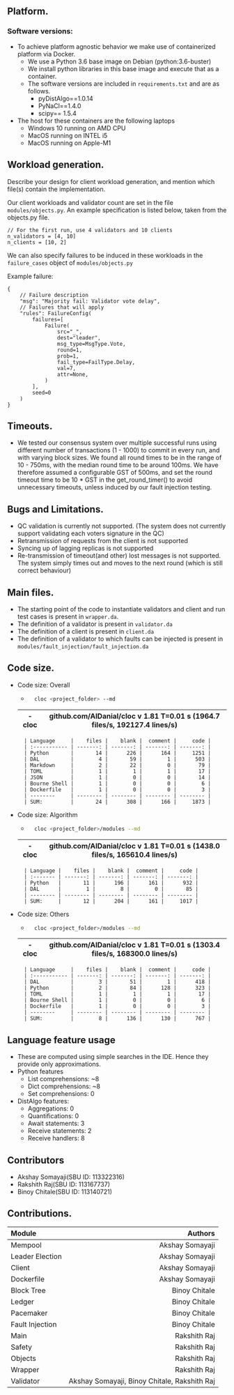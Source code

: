 ## Platform. 

### Software versions:
- To achieve platform agnostic behavior we make use of containerized platform via Docker.
    - We use a Python 3.6 base image on Debian (python:3.6-buster)
    - We install python libraries in this base image and execute that as a container.
    - The software versions are included in `requirements.txt` and are as follows.
        - pyDistAlgo==1.0.14
        - PyNaCl==1.4.0
        - scipy== 1.5.4
- The host for these containers are the following laptops
    - Windows 10 running on AMD CPU
    - MacOS running on INTEL i5
    - MacOS running on Apple-M1

## Workload generation. 
Describe your design for client workload generation, and mention which file(s)
contain the implementation.

Our client workloads and validator count are set in the file `modules/objects.py`.
An example specification is listed below, taken from the objects.py file.
```
// For the first run, use 4 validators and 10 clients
n_validators = [4, 10]
n_clients = [10, 2]
```

We can also specify failures to be induced in these workloads
in the `failure_cases` object of `modules/objects.py`

Example failure:
```
{
    // Failure description
    "msg": "Majority fail: Validator vote delay",
    // Failures that will apply
    "rules": FailureConfig(
        failures=[
            Failure(
                src="_",
                dest="leader",
                msg_type=MsgType.Vote,
                round=1,
                prob=1,
                fail_type=FailType.Delay,
                val=7,
                attr=None,
            )
        ],
        seed=0
    )
}
```
## Timeouts.
- We tested our consensus system over multiple successful runs using different number of transactions (1 - 1000) to commit in every run, and with varying block sizes. We found all round times to be in the range of 10 - 750ms, with the median round time to be around 100ms. We have therefore assumed a configurable GST of 500ms, and set the round timeout time to be 10 * GST in the get_round_timer() to avoid unnecessary timeouts, unless induced by our fault injection testing.

## Bugs and Limitations.
- QC validation is currently not supported. (The system does not
currently support validating each voters signature in the QC)
- Retransmission of requests from the client is not supported
- Syncing up of lagging replicas is not supported
- Re-transmission of timeout(and other) lost messages is not supported.
The system simply times out and moves to the next round (which is still correct behaviour)


## Main files.
- The starting point of the code to instantiate validators and client and run test cases is present in `wrapper.da`.
- The definition of a validator is present in `validator.da`
- The definition of a client is present in `client.da`
- The definition of a validator to which faults can be injected is present in `modules/fault_injection/fault_injection.da`

## Code size. 
- Code size: Overall
    - ```bash
        cloc <project_folder> --md
       ```
    | -   cloc | github.com/AlDanial/cloc v 1.81  T=0.01 s (1964.7 files/s, 192127.4 lines/s) |
    | -------- | ---------------------------------------------------------------------------- |

        | Language     |    files |    blank |  comment |     code |
        | :----------- | -------: | -------: | -------: | -------: |
        | Python       |       14 |      226 |      164 |     1251 |
        | DAL          |        4 |       59 |        1 |      503 |
        | Markdown     |        2 |       22 |        0 |       79 |
        | TOML         |        1 |        1 |        1 |       17 |
        | JSON         |        1 |        0 |        0 |       14 |
        | Bourne Shell |        1 |        0 |        0 |        6 |
        | Dockerfile   |        1 |        0 |        0 |        3 |
        | --------     | -------- | -------- | -------- | -------- |
        | SUM:         |       24 |      308 |      166 |     1873 |
- Code size: Algorithm
    - ```bash
        cloc <project_folder>/modules --md
       ```
    | - cloc | github.com/AlDanial/cloc v 1.81  T=0.01 s (1438.0 files/s, 165610.4 lines/s) |
    | ------ | ---------------------------------------------------------------------------- |

        | Language |    files |    blank |  comment |     code |
        | :------- | -------: | -------: | -------: | -------: |
        | Python   |       11 |      196 |      161 |      932 |
        | DAL      |        1 |        8 |        0 |       85 |
        | -------- | -------- | -------- | -------- | -------- |
        | SUM:     |       12 |      204 |      161 |     1017 |
- Code size: Others
    - ```bash
        cloc <project_folder>/modules --md
       ```
    | - cloc | github.com/AlDanial/cloc v 1.81  T=0.01 s (1303.4 files/s, 168300.0 lines/s) |
    | ------ | ---------------------------------------------------------------------------- |

        | Language     |    files |    blank |  comment |     code |
        | :----------- | -------: | -------: | -------: | -------: |
        | DAL          |        3 |       51 |        1 |      418 |
        | Python       |        2 |       84 |      128 |      323 |
        | TOML         |        1 |        1 |        1 |       17 |
        | Bourne Shell |        1 |        0 |        0 |        6 |
        | Dockerfile   |        1 |        0 |        0 |        3 |
        | --------     | -------- | -------- | -------- | -------- |
        | SUM:         |        8 |      136 |      130 |      767 |

## Language feature usage
 - These are computed using simple searches in the IDE. Hence they provide only approximations.
 - Python features
    - List comprehensions: ~8
    - Dict comprehensions: ~8
    - Set comprehensions: 0
 - DistAlgo features:
    - Aggregations: 0
    - Quantifications: 0
    - Await statements: 3
    - Receive statements: 2
    - Receive handlers: 8

## Contributors
- Akshay Somayaji(SBU ID: 113322316)
- Rakshith Raj(SBU ID: 113167737)
- Binoy Chitale(SBU ID: 113140721)

## Contributions.

| Module          |                                      Authors |
| :-------------- | -------------------------------------------: |
| Mempool         |                              Akshay Somayaji |
| Leader Election |                              Akshay Somayaji |
| Client          |                              Akshay Somayaji |
| Dockerfile      |                              Akshay Somayaji |
| Block Tree      |                                Binoy Chitale |
| Ledger          |                                Binoy Chitale |
| Pacemaker       |                                Binoy Chitale |
| Fault Injection |                                Binoy Chitale |
| Main            |                                 Rakshith Raj |
| Safety          |                                 Rakshith Raj |
| Objects         |                                 Rakshith Raj |
| Wrapper         |                                 Rakshith Raj |
| Validator       | Akshay Somayaji, Binoy Chitale, Rakshith Raj |

